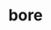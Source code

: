 ---
category: 4-letters
denotation: null
name: bore
reference_link: https://www.etymonline.com/word/bore
root_language: null
root_name: null
title: bore
type: free
word_sums:
- respelling: bore
  sum: 'Bore + '
---